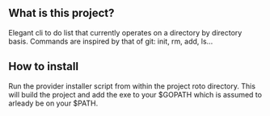 ## What is this project?
Elegant cli to do list that currently operates on a directory by directory basis. Commands are inspired by that of git: init, rm, add, ls...

## How to install
Run the provider installer script from within the project roto directory. This will build the project and add the exe to your $GOPATH which is assumed to arleady be on your $PATH.


